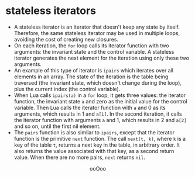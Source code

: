 # stateless iterators

* A stateless iterator is an iterator that doesn't keep any state by itself. Therefore, the same stateless iterator may be used in multiple loops, avoiding the cost of creating new closures.
* On each iteration, the `for` loop calls its iterator function with two arguments: the invariant state and the control variable. A stateless iterator generates the next element for the iteration using only these two arguments.
* An example of this type of iterator is `ipairs` which iterates over all elements in an array. The state of the iteration is the table being traversed (the invariant state, which doesn't change during the loop), plus the current index (the control variable).
* When Lua calls `ipairs(a)` in a `for` loop, it gets three values: the iterator function, the invariant state `a` and zero as the initial value for the control variable. Then Lua calls the iterator function with `a` and 0 as its arguments, which results in 1 and `a[1]`. In the second iteration, it calls the iterator function with arguments `a` and 1, which results in 2 and `a[2]` and so on, until the first nil element.
* The `pairs` function is also similar to `ipairs`, except that the iterator function is the primitive `next` function. The call `next(t, k)`, where `k` is a key of the table `t`, returns a next key in the table, in arbitrary order. It also returns the value associated with that key, as a second return value. When there are no more pairs, `next` returns `nil`.

<p align="center">
ooOoo
</p>
